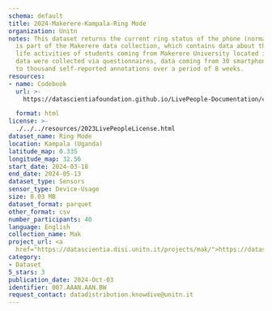 ```yaml
---
schema: default
title: 2024-Makerere-Kampala-Ring Mode
organization: Unitn
notes: This dataset returns the current ring status of the phone (normal/silent/vibrate).  It
  is part of the Makerere data collection, which contains data about the everyday
  life activities of students coming from Makerere University located in Uganda. The
  data were collected via questionnaires, data coming from 30 smartphone sensors associated
  to thousand self-reported annotations over a period of 8 weeks.
resources:
- name: Codebook
  url: >-
    https://datascientiafoundation.github.io/LivePeople-Documentation/codebooks/2024-MAK-Kampala-ringmode.html

  format: html
license: >-
  ./../../resources/2023LivePeopleLicense.html
dataset_name: Ring Mode
location: Kampala (Uganda)
latitude_map: 0.335
longitude_map: 32.56
start_date: 2024-03-18
end_date: 2024-05-13
dataset_type: Sensors
sensor_type: Device-Usage
size: 0.03 MB
dataset_format: parquet
other_format: csv
number_participants: 40
language: English
collection_name: Mak
project_url: <a 
  href="https://datascientia.disi.unitn.it/projects/mak/">https://datascientia.disi.unitn.it/projects/mak/</a>
category:
- Dataset
5_stars: 3
publication_date: 2024-Oct-03
identifier: 007.AAAN.AAN.BW
request_contact: datadistribution.knowdive@unitn.it
---
```

